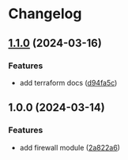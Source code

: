 # Changelog

## [1.1.0](https://github.com/alanclos/terraform-linode-firewall/compare/v1.0.0...v1.1.0) (2024-03-16)


### Features

* add terraform docs ([d94fa5c](https://github.com/alanclos/terraform-linode-firewall/commit/d94fa5c294583b0e3beeaf174eafa08360fa916f))

## 1.0.0 (2024-03-14)


### Features

* add firewall module ([2a822a6](https://github.com/alanclos/terraform-linode-firewall/commit/2a822a6d22cc9debfb1560b66b40a57f64578fd5))
